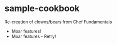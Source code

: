 # sample-cookbook

Re-creation of clowns/bears from Chef Fundamentals
- Moar features!
- Moar features - Retry!
